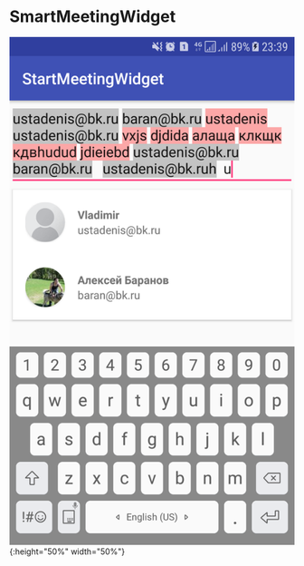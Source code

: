 # SmartMeetingWidget

![Screenshot](/screenshots/Screenshot_20180216-233947.png){:height="50%" width="50%"}
